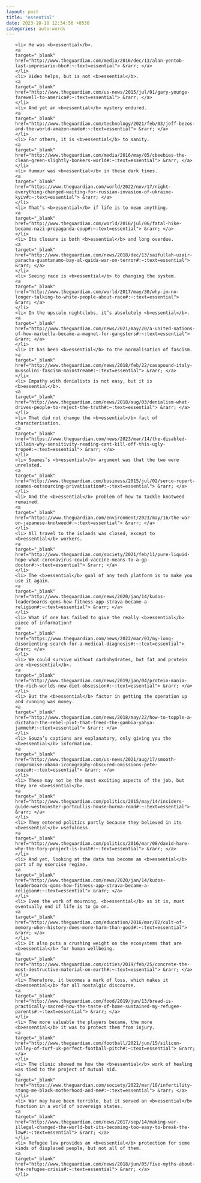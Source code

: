 ```yaml
---
layout: post
title: "essential"
date: 2023-10-10 12:34:56 +0530
categories: auto-words
---
```

<ol>

    <li> He was <b>essential</b>.
    <a 
    target="_blank" 
    href="http://www.theguardian.com/media/2016/dec/13/alan-yentob-last-impresario-bbc#:~:text=essential"> &rarr; </a>
    </li>
    <li> Video helps, but is not <b>essential</b>.
    <a 
    target="_blank" 
    href="http://www.theguardian.com/us-news/2015/jul/01/gary-younge-farewell-to-america#:~:text=essential"> &rarr; </a>
    </li>
    <li> And yet an <b>essential</b> mystery endured.
    <a 
    target="_blank" 
    href="http://www.theguardian.com/technology/2021/feb/03/jeff-bezos-and-the-world-amazon-made#:~:text=essential"> &rarr; </a>
    </li>
    <li> For others, it is <b>essential</b> to sanity.
    <a 
    target="_blank" 
    href="http://www.theguardian.com/media/2016/may/05/cbeebies-the-clean-green-slightly-bonkers-world#:~:text=essential"> &rarr; </a>
    </li>
    <li> Humour was <b>essential</b> in these dark times.
    <a 
    target="_blank" 
    href="https://www.theguardian.com/world/2022/nov/17/night-everything-changed-waiting-for-russian-invasion-of-ukraine-kyiv#:~:text=essential"> &rarr; </a>
    </li>
    <li> That’s <b>essential</b> if life is to mean anything.
    <a 
    target="_blank" 
    href="http://www.theguardian.com/world/2016/jul/06/fatal-hike-became-nazi-propaganda-coup#:~:text=essential"> &rarr; </a>
    </li>
    <li> Its closure is both <b>essential</b> and long overdue.
    <a 
    target="_blank" 
    href="http://www.theguardian.com/news/2018/dec/13/saifullah-uzair-paracha-guantanamo-bay-al-qaida-war-on-terror#:~:text=essential"> &rarr; </a>
    </li>
    <li> Seeing race is <b>essential</b> to changing the system.
    <a 
    target="_blank" 
    href="http://www.theguardian.com/world/2017/may/30/why-im-no-longer-talking-to-white-people-about-race#:~:text=essential"> &rarr; </a>
    </li>
    <li> In the upscale nightclubs, it’s absolutely <b>essential</b>.
    <a 
    target="_blank" 
    href="http://www.theguardian.com/news/2021/may/20/a-united-nations-of-how-marbella-became-a-magnet-for-gangsters#:~:text=essential"> &rarr; </a>
    </li>
    <li> It has been <b>essential</b> to the normalisation of fascism.
    <a 
    target="_blank" 
    href="http://www.theguardian.com/news/2018/feb/22/casapound-italy-mussolini-fascism-mainstream#:~:text=essential"> &rarr; </a>
    </li>
    <li> Empathy with denialists is not easy, but it is <b>essential</b>.
    <a 
    target="_blank" 
    href="http://www.theguardian.com/news/2018/aug/03/denialism-what-drives-people-to-reject-the-truth#:~:text=essential"> &rarr; </a>
    </li>
    <li> That did not change the <b>essential</b> fact of characterisation.
    <a 
    target="_blank" 
    href="https://www.theguardian.com/news/2023/mar/14/the-disabled-villain-why-sensitivity-reading-cant-kill-off-this-ugly-trope#:~:text=essential"> &rarr; </a>
    </li>
    <li> Soames’s <b>essential</b> argument was that the two were unrelated.
    <a 
    target="_blank" 
    href="http://www.theguardian.com/business/2015/jul/02/serco-rupert-soames-outsourcing-privatisation#:~:text=essential"> &rarr; </a>
    </li>
    <li> And the <b>essential</b> problem of how to tackle knotweed remained.
    <a 
    target="_blank" 
    href="https://www.theguardian.com/environment/2023/may/16/the-war-on-japanese-knotweed#:~:text=essential"> &rarr; </a>
    </li>
    <li> All travel to the islands was closed, except to <b>essential</b> workers.
    <a 
    target="_blank" 
    href="http://www.theguardian.com/society/2021/feb/11/pure-liquid-hope-what-coronavirus-covid-vaccine-means-to-a-gp-doctor#:~:text=essential"> &rarr; </a>
    </li>
    <li> The <b>essential</b> goal of any tech platform is to make you use it again.
    <a 
    target="_blank" 
    href="http://www.theguardian.com/news/2020/jan/14/kudos-leaderboards-qoms-how-fitness-app-strava-became-a-religion#:~:text=essential"> &rarr; </a>
    </li>
    <li> What if one has failed to give the really <b>essential</b> piece of information?
    <a 
    target="_blank" 
    href="https://www.theguardian.com/news/2022/mar/03/my-long-disorienting-search-for-a-medical-diagnosis#:~:text=essential"> &rarr; </a>
    </li>
    <li> We could survive without carbohydrates, but fat and protein are <b>essential</b>.
    <a 
    target="_blank" 
    href="http://www.theguardian.com/news/2019/jan/04/protein-mania-the-rich-worlds-new-diet-obsession#:~:text=essential"> &rarr; </a>
    </li>
    <li> But the <b>essential</b> factor in getting the operation up and running was money.
    <a 
    target="_blank" 
    href="http://www.theguardian.com/news/2018/may/22/how-to-topple-a-dictator-the-rebel-plot-that-freed-the-gambia-yahya-jammeh#:~:text=essential"> &rarr; </a>
    </li>
    <li> Souza’s captions are explanatory, only giving you the <b>essential</b> information.
    <a 
    target="_blank" 
    href="http://www.theguardian.com/us-news/2021/aug/17/smooth-compromise-obama-iconography-obscured-omissions-pete-souza#:~:text=essential"> &rarr; </a>
    </li>
    <li> These may not be the most exciting aspects of the job, but they are <b>essential</b>.
    <a 
    target="_blank" 
    href="http://www.theguardian.com/politics/2015/may/14/insiders-guide-westminster-portcullis-house-burma-road#:~:text=essential"> &rarr; </a>
    </li>
    <li> They entered politics partly because they believed in its <b>essential</b> usefulness.
    <a 
    target="_blank" 
    href="http://www.theguardian.com/politics/2016/mar/08/david-hare-why-the-tory-project-is-bust#:~:text=essential"> &rarr; </a>
    </li>
    <li> And yet, looking at the data has become an <b>essential</b> part of my exercise regime.
    <a 
    target="_blank" 
    href="http://www.theguardian.com/news/2020/jan/14/kudos-leaderboards-qoms-how-fitness-app-strava-became-a-religion#:~:text=essential"> &rarr; </a>
    </li>
    <li> Even the work of mourning, <b>essential</b> as it is, must eventually end if life is to go on.
    <a 
    target="_blank" 
    href="http://www.theguardian.com/education/2016/mar/02/cult-of-memory-when-history-does-more-harm-than-good#:~:text=essential"> &rarr; </a>
    </li>
    <li> It also puts a crushing weight on the ecosystems that are <b>essential</b> for human wellbeing.
    <a 
    target="_blank" 
    href="http://www.theguardian.com/cities/2019/feb/25/concrete-the-most-destructive-material-on-earth#:~:text=essential"> &rarr; </a>
    </li>
    <li> Therefore, it becomes a mark of loss, which makes it <b>essential</b> for all nostalgic discourse.
    <a 
    target="_blank" 
    href="http://www.theguardian.com/food/2019/jun/13/bread-is-practically-sacred-how-the-taste-of-home-sustained-my-refugee-parents#:~:text=essential"> &rarr; </a>
    </li>
    <li> The more valuable the players became, the more <b>essential</b> it was to protect them from injury.
    <a 
    target="_blank" 
    href="http://www.theguardian.com/football/2021/jun/15/silicon-valley-of-turf-uk-perfect-football-pitch#:~:text=essential"> &rarr; </a>
    </li>
    <li> The clinic showed me how the <b>essential</b> work of healing was tied to the project of mutual aid.
    <a 
    target="_blank" 
    href="https://www.theguardian.com/society/2022/mar/10/infertility-stung-me-black-motherhood-and-me#:~:text=essential"> &rarr; </a>
    </li>
    <li> War may have been terrible, but it served an <b>essential</b> function in a world of sovereign states.
    <a 
    target="_blank" 
    href="http://www.theguardian.com/news/2017/sep/14/making-war-illegal-changed-the-world-but-its-becoming-too-easy-to-break-the-law#:~:text=essential"> &rarr; </a>
    </li>
    <li> Refugee law provides an <b>essential</b> protection for some kinds of displaced people, but not all of them.
    <a 
    target="_blank" 
    href="http://www.theguardian.com/news/2018/jun/05/five-myths-about-the-refugee-crisis#:~:text=essential"> &rarr; </a>
    </li>